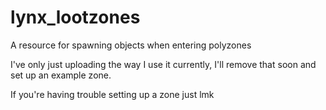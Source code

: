 # lynx_lootzones
A resource for spawning objects when entering polyzones

I've only just uploading the way I use it currently, I'll remove that soon and set up an example zone.

If you're having trouble setting up a zone just lmk